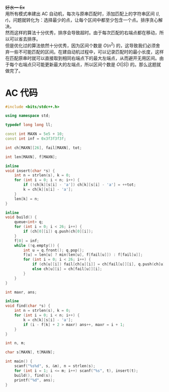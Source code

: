 ~~好水一 Ex~~  
用所有模式串建出 AC 自动机，每次与原串匹配时，添加匹配上的字符串区间 $(l,r)$，问题就转化为：选择最少的点，让每个区间中都至少包含一个点。排序贪心解决。  
然而这样的算法十分优秀，排序会导致超时。由于每次匹配的右端点都在移动，所以可以省去排序。  
但是优化过的算法依然十分优秀，因为区间个数是 $O(n^2)$ 的，这导致我们必须舍弃一些不可能匹配的区间。在建自动机过程中，可以记录匹配时的最小长度，这样在匹配原串时就可以直接取到相同右端点下的最大左端点，从而避开无用区间。由于每个右端点只可能更新最大的左端点，所以区间个数是 $O(|S|)$ 的。那么这题就做完了。
# AC 代码
```cpp
#include <bits/stdc++.h>

using namespace std;

typedef long long ll;

const int MAXN = 5e5 + 10;
const int inf = 0x3f3f3f3f;

int ch[MAXN][26], fail[MAXN], tot;

int len[MAXN], f[MAXN];

inline 
void insert(char *s) {
    int n = strlen(s), k = 0;
    for (int i = 0; i < n; i++) {
        if (!ch[k][s[i] - 'a']) ch[k][s[i] - 'a'] = ++tot;
        k = ch[k][s[i] - 'a'];
    }
    len[k] = n;
}

inline 
void build() {
    queue<int> q;
    for (int i = 0; i < 26; i++) {
        if (ch[0][i]) q.push(ch[0][i]);
    }
    f[0] = inf;
    while (!q.empty()) {
        int u = q.front(); q.pop();
        f[u] = len[u] ? min(len[u], f[fail[u]]) : f[fail[u]];
        for (int i = 0; i < 26; i++) {
            if (ch[u][i]) fail[ch[u][i]] = ch[fail[u]][i], q.push(ch[u][i]);
            else ch[u][i] = ch[fail[u]][i];
        }
    }
}

int maxr, ans;

inline 
void find(char *s) {
    int n = strlen(s), k = 0;
    for (int i = 0; i < n; i++) {
        k = ch[k][s[i] - 'a'];
        if (i - f[k] + 2 > maxr) ans++, maxr = i + 1;
    }
}

int n, m;

char s[MAXN], t[MAXN];

int main() {
    scanf("%s%d", s, &m), n = strlen(s);
    for (int i = 1; i <= m; i++) scanf("%s", t), insert(t);
    build(), find(s);
    printf("%d", ans);
}
```